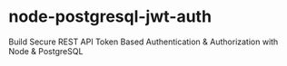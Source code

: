 # node-postgresql-jwt-auth
Build Secure REST API Token Based Authentication &amp; Authorization with Node &amp; PostgreSQL

